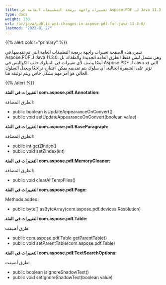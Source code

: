 ```yaml
---
title: تغييرات واجهة برمجة التطبيقات العامة في Aspose.PDF لـ Java 11.3.0
type: docs
weight: 130
url: /ar/java/public-api-changes-in-aspose-pdf-for-java-11-3-0/
lastmod: "2022-01-27"
---
```


{{% alert color="primary" %}}

تسرد هذه الصفحة تغييرات واجهة برمجة التطبيقات العامة التي تم تقديمها في Aspose.PDF لـ Java 11.3.0. وهي تشمل ليس فقط الطرق العامة الجديدة والملغاة، بل أيضًا وصف لأي تغييرات في السلوك خلف الكواليس في Aspose.PDF لـ Java التي قد تؤثر على الشيفرة الحالية. أي سلوك يتم تقديمه يمكن اعتباره تراجعًا ويعدل السلوك الحالي هو أمر مهم بشكل خاص ويتم توثيقه هنا.

{{% /alert %}}

**التغييرات في الفئة com.aspose.pdf.Annotation:**

الطرق المضافة:

- public boolean isUpdateAppearanceOnConvert()
- public void setUpdateAppearanceOnConvert(boolean value)

**التغييرات في الفئة com.aspose.pdf.BaseParagraph:**

الطرق المضافة:

- public int getZIndex()
- public void setZIndex(int)

**التغييرات في الفئة com.aspose.pdf.MemoryCleaner:**

الطرق المضافة:

- public void clearAllTempFiles()

**التغييرات في الفئة com.aspose.pdf.Page:**

Methods added:

- public byte[] asByteArray(com.aspose.pdf.devices.Resolution)

**التغييرات في الفئة com.aspose.pdf.Table:**

طرق أضيفت:

- public com.aspose.pdf.Table getParentTable()
- public void setParentTable(com.aspose.pdf.Table)

**التغييرات في الفئة com.aspose.pdf.TextSearchOptions:**

طرق أضيفت:

- public boolean isIgnoreShadowText()
- public void setIgnoreShadowText(boolean value)